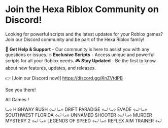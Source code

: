 # Join the Hexa Riblox Community on Discord!

Looking for powerful scripts and the latest updates for your Roblox games? Join our Discord community and be part of the Hexa Riblox family!

💬 **Get Help & Support** - Our community is here to assist you with any questions or issues.
🔥 **Exclusive Scripts** - Access unique and powerful scripts for all your Roblox needs.
🎮 **Stay Updated** - Be the first to know about new features, updates, and releases.

👉 [Join our Discord now!] https://discord.gg/KnZVtdPB

See you there!

All Games !

⤿⟡ HIGHWAY RUSH ⟡⤾ 
⤿⟡ DRIFT PARADISE ⟡⤾ 
⤿⟡ EVADE ⟡⤾ 
⤿⟡ SOUTHWEST FLORIDA ⟡⤾ 
⤿⟡ UNNAMED SHOOTER ⟡⤾ 
⤿⟡ MURDER MYSTERY 2 ⟡⤾
⤿⟡ LEGENDS OF SPEED ⟡⤾ 
⤿⟡ REFLEX AIM TRAINER ⟡⤾

